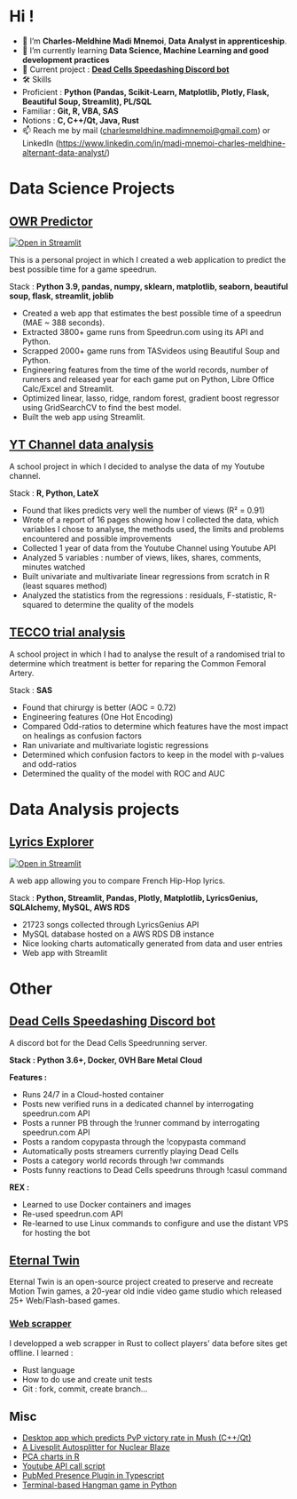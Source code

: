 # Hi !

* 👋 I’m **Charles-Meldhine Madi Mnemoi**, **Data Analyst in apprenticeship**.
* 🌱 I’m currently learning **Data Science, Machine Learning and good development practices**
* 💞️ Current project : [**Dead Cells Speedashing Discord bot**](https://github.com/cmmm976/DC_Speedashing_bot)
* 🛠️ Skills 
* Proficient :  **Python (Pandas, Scikit-Learn, Matplotlib, Plotly, Flask, Beautiful Soup, Streamlit), PL/SQL** 
* Familiar : **Git, R, VBA, SAS** 
* Notions : **C, C++/Qt, Java, Rust** 
* 📫 Reach me by mail (charlesmeldhine.madimnemoi@gmail.com) or LinkedIn (https://www.linkedin.com/in/madi-mnemoi-charles-meldhine-alternant-data-analyst/)

# Data Science Projects

## [OWR Predictor](https://github.com/cmmm976/OWREstimator)
[![Open in Streamlit](https://static.streamlit.io/badges/streamlit_badge_black_white.svg)](https://bit.ly/TASPredictor)

This is a personal project in which I created a web application to predict the best possible time for a game speedrun.

Stack : **Python 3.9, pandas, numpy, sklearn, matplotlib, seaborn, beautiful soup, flask, streamlit, joblib**

* Created a web app that estimates the best possible time of a speedrun (MAE ~ 388 seconds).
* Extracted 3800+ game runs from Speedrun.com using its API and Python.
* Scrapped 2000+ game runs from TASvideos using Beautiful Soup and Python.
* Engineering features from the time of the world records, number of runners and released year for each game put on Python, Libre Office Calc/Excel and Streamlit.
* Optimized linear, lasso, ridge, random forest, gradient boost regressor using GridSearchCV to find the best model.
* Built the web app using Streamlit.

## [YT Channel data analysis](https://github.com/cmmm976/LinearRegressionsYTChannel)

A school project in which I decided to analyse the data of my Youtube channel.

Stack : **R, Python, LateX**

* Found that likes predicts very well the number of views (R² = 0.91)
* Wrote of a report of 16 pages showing how I collected the data, which variables I chose to analyse, the methods used, the limits and problems encountered and possible improvements
* Collected 1 year of data from the Youtube Channel using Youtube API
* Analyzed 5 variables : number of views, likes, shares, comments, minutes watched
* Built univariate and multivariate linear regressions from scratch in R (least squares method)
* Analyzed the statistics from the regressions : residuals, F-statistic, R-squared to determine the quality of the models

## [TECCO trial analysis](https://github.com/cmmm976/EtudeDeCas)

A school project in which I had to analyse the result of a randomised trial to determine which treatment is better for reparing the Common Femoral Artery.

Stack : **SAS**

* Found that chirurgy is better (AOC = 0.72)
* Engineering features (One Hot Encoding)
* Compared Odd-ratios to determine which features have the most impact on healings as confusion factors
* Ran univariate and multivariate logistic regressions
* Determined which confusion factors to keep in the model with p-values and odd-ratios
* Determined the quality of the model with ROC and AUC

# Data Analysis projects

## [Lyrics Explorer](https://github.com/cmmm976/LyricsExplorator)

[![Open in Streamlit](https://static.streamlit.io/badges/streamlit_badge_black_white.svg)](https://bit.ly/LyricsExplorer)

A web app allowing you to compare French Hip-Hop lyrics.

Stack : **Python, Streamlit, Pandas, Plotly, Matplotlib, LyricsGenius, SQLAlchemy, MySQL, AWS RDS**

* 21723 songs collected through LyricsGenius API
* MySQL database hosted on a AWS RDS DB instance
* Nice looking charts automatically generated from data and user entries
* Web app with Streamlit

# Other

## [Dead Cells Speedashing Discord bot](https://github.com/cmmm976/DC_Speedashing_bot)
A discord bot for the Dead Cells Speedrunning server.

**Stack : Python 3.6+, Docker, OVH Bare Metal Cloud**

**Features :**
 
 * Runs 24/7 in a Cloud-hosted container
 * Posts new verified runs in a dedicated channel by interrogating speedrun.com API
 * Posts a runner PB through the !runner command by interrogating speedrun.com API
 * Posts a random copypasta through the !copypasta command
 * Automatically posts streamers currently playing Dead Cells
 * Posts a category world records through !wr commands
 * Posts funny reactions to Dead Cells speedruns through !casul command

**REX :**
 * Learned to use Docker containers and images
 * Re-used speedrun.com API
 * Re-learned to use Linux commands to configure and use the distant VPS for hosting the bot


## [Eternal Twin](https://github.com/cmmm976/EternalTwin)

Eternal Twin is an open-source project created to preserve and recreate Motion Twin games, a 20-year old indie video game studio which released 25+ Web/Flash-based games.

### [Web scrapper](https://github.com/cmmm976/EternalTwin/commits/popotamo-web-scraper?commit=cmmm976)

I developped a web scrapper in Rust to collect players' data before sites get offline. I learned :
* Rust language
* How to do use and create unit tests
* Git : fork, commit, create branch...

## Misc
  
 * [Desktop app which predicts PvP victory rate in Mush (C++/Qt)](https://github.com/cmmm976/KillPredictor)
 * [A Livesplit Autosplitter for Nuclear Blaze](https://github.com/cmmm976/NuclearBlazeAutoSplitter)
 * [PCA charts in R](https://github.com/cmmm976/APCA)
 * [Youtube API call script](https://github.com/cmmm976/ExtractingDataFromMyYTChannel)
 * [PubMed Presence Plugin in Typescript](https://github.com/cmmm976/PubMedPreMidPresence)
 * [Terminal-based Hangman game in Python](https://github.com/cmmm976/zPendu) 

<!---
cmmm976/cmmm976 is a ✨ special ✨ repository because its `README.md` (this file) appears on your GitHub profile.
You can click the Preview link to take a look at your changes.
--->
